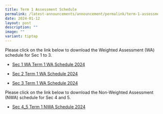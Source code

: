 ```yaml
---
title: Term 1 Assessment Schedule
permalink: /latest-announcements/announcement/permalink/term-1-assessment-schedule/
date: 2024-01-12
layout: post
description: ""
image: ""
variant: tiptap
---
```

<p>Please click on the link below to download the Weighted Assessment (WA) schedule for Sec 1 to 3.</p><p></p><ul data-tight="true" class="tight"><li><p><a href="/files/S1_2024_Term_1_Weighted_Assessment__Overall_Schedule_12_Jan.pdf" rel="noopener noreferrer nofollow" target="_blank">Sec 1 WA Term 1 WA Schedule 2024</a></p></li><li><p><a href="/files/S2_2024_Term_1_Weighted_Assessment__Overall_Schedule_12_Jan.pdf" rel="noopener noreferrer nofollow" target="_blank">Sec 2 Term 1 WA Schedule 2024</a></p></li><li><p><a href="/files/S3_2024_Term_1_Weighted_Assessment__Overall_Schedule_12_Jan.pdf" rel="noopener noreferrer nofollow" target="_blank">Sec 3 Term 1 WA Schedule 2024</a></p></li></ul><p>Please click on the link below to download the Non-Weighted Assessment (NWA) schedule for Sec 4 and 5.</p><ul data-tight="true" class="tight"><li><p><a href="/files/S4_5_2024_Term_1_Weighted_Assessment__Overall_Schedule_12_Jan_.pdf" rel="noopener noreferrer nofollow" target="_blank">Sec 4_5 Term 1 NWA Schedule 2024</a></p></li></ul><p></p><p></p>